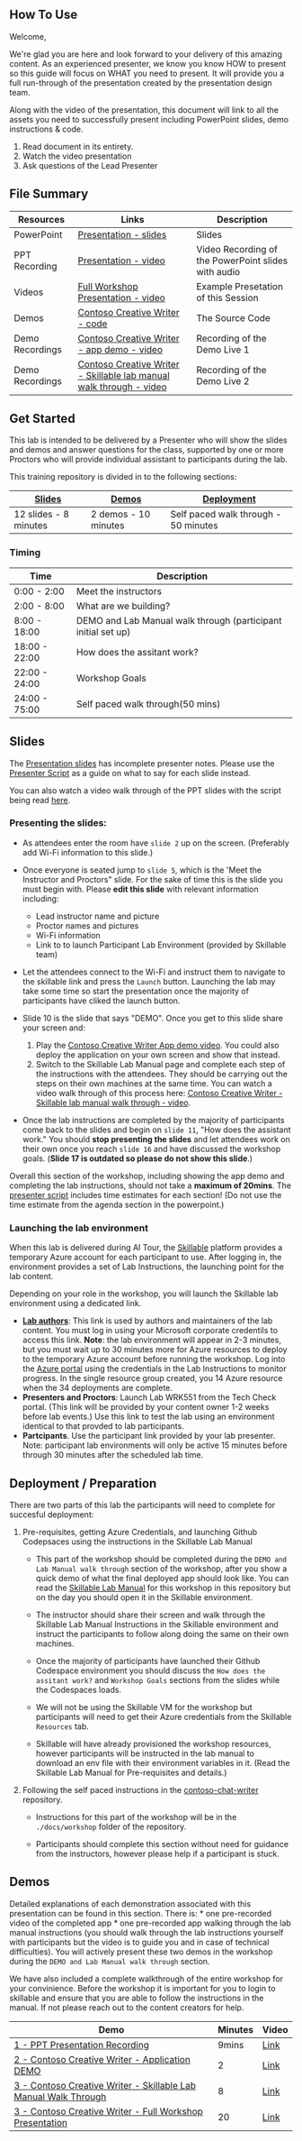 ## How To Use 

Welcome,

We're glad you are here and look forward to your delivery of this amazing content. As an experienced presenter, we know you know HOW to present so this guide will focus on WHAT you need to present. It will provide you a full run-through of the presentation created by the presentation design team. 

Along with the video of the presentation, this document will link to all the assets you need to successfully present including PowerPoint slides, demo instructions & code.

1.  Read document in its entirety.
2.  Watch the video presentation
3.  Ask questions of the Lead Presenter

## File Summary

| Resources          | Links                            | Description |
|-------------------|----------------------------------|-------------------|
| PowerPoint        | [Presentation - slides](https://aka.ms/AArxx4v) | Slides |
| PPT Recording     | [Presentation - video](https://aka.ms/AAs4l8x) | Video Recording of the PowerPoint slides with audio |
| Videos            | [Full Workshop Presentation - video](https://aka.ms/AAs50ni) | Example Presetation of this Session |
| Demos             | [Contoso Creative Writer - code](https://github.com/Azure-Samples/contoso-creative-writer) | The Source Code | 
| Demo Recordings           | [Contoso Creative Writer - app demo - video](https://aka.ms/AAs4t0n) | Recording of the Demo Live 1 | 
| Demo Recordings           | [Contoso Creative Writer - Skillable lab manual walk through - video](https://aka.ms/AAs9str) | Recording of the Demo Live 2 | 

## Get Started

This lab is intended to be delivered by a Presenter who will show the slides and demos and answer questions for the class, supported
by one or more Proctors who will provide individual assistant to participants during the lab.

This training repository is divided in to the following sections:

| [Slides](#slides) | [Demos](#demos) | [Deployment](#deployment-Preparation) | 
|-------------------|---------------------------|--------------------------------------
| 12 slides - 8 minutes| 2 demos - 10 minutes | Self paced walk through - 50 minutes

### Timing

| Time        | Description 
--------------|-------------
0:00 - 2:00   | Meet the instructors 
2:00 - 8:00  | What are we building?
8:00 - 18:00 | DEMO and Lab Manual walk through (participant initial set up)
18:00 - 22:00 | How does the assitant work?
22:00 - 24:00 | Workshop Goals 
24:00 - 75:00 | Self paced walk through(50 mins)

## Slides

The [Presentation slides](https://aka.ms/AArxx4v) has incomplete presenter notes. Please use the [Presenter Script](SCRIPT.md) as a guide on what to say for each slide instead. 

You can also watch a video walk through of the PPT slides with the script being read [here](https://aka.ms/AAs4l8x). 

### Presenting the slides: 

- As attendees enter the room have `slide 2` up on the screen. (Preferably add Wi-Fi information to this slide.)
  
- Once everyone is seated jump to `slide 5`, which is the 'Meet the Instructor and Proctors" slide. For the sake of time this is the slide you must begin with. Please **edit this slide** with relevant information including:
  
    * Lead instructor name and picture
    * Proctor names and pictures 
    * Wi-Fi information
    * Link to to launch Participant Lab Environment (provided by Skillable team)
      
- Let the attendees connect to the Wi-Fi and instruct them to navigate to the skillable link and press the `Launch` button. Launching the lab may take some time so start the presentation once the majority of participants have cliked the launch button. 
  
- Slide 10 is the slide that says "DEMO". Once you get to this slide share your screen and:
  
    1. Play the [Contoso Creative Writer App demo video](https://aka.ms/AAs4t0n). You could also deploy the application on your own screen and show that instead. 
    2. Switch to the Skillable Lab Manual page and complete each step of the instructions with the attendees. They should be carrying out the steps on their own machines at the same time. You can watch a video walk through of this process here:  [Contoso Creative Writer - Skillable lab manual walk through - video](https://aka.ms/AAs9str).
       
- Once the lab instructions are completed by the majority of participants come back to the slides and begin on `slide 11`, "How does the assistant work." You should **stop presenting the slides** and let attendees work on their own once you reach `slide 16` and have discussed the workshop goals. (**Slide 17 is outdated so please do not show this slide**.) 

Overall this section of the workshop, including showing the app demo and completing the lab instructions, should not take a **maximum of 20mins**. The [presenter script](SCRIPT.md) includes time estimates for each section! (Do not use the time estimate from the agenda section in the powerpoint.)

### Launching the lab environment

When this lab is delivered during AI Tour, the [Skillable](https://docs.skillable.com/) platform provides a temporary Azure
account for each participant to use. After logging in, the environment provides a set of Lab Instructions, the launching point for
the lab content.

Depending on your role in the workshop, you will launch the Skillable lab environment using a dedicated link.

* **[Lab authors](https://labondemand.com/LabProfile/171046)**: This link is used by authors and maintainers of the lab content.
  You must log in using your Microsoft corporate credentils to access this link.
  **Note**: the lab environment will appear in 2-3 minutes,
  but you must wait up to 30 minutes more for Azure resources to deploy to the temporary Azure account
  before running the workshop.
  Log into the [Azure portal](https://portal.azure.com) using the credentials in the Lab Instructions to monitor progress. In the
  single resource group created, you 14 Azure resource when the 34 deployments are complete. 
* **Presenters and Proctors**: Launch Lab WRK551 from the Tech Check portal. (This link will be provided by your content owner 1-2
  weeks before lab events.) Use this link to test the lab using an environment identical to that provded to lab participants.
* **Partcipants**. Use the participant link provided by your lab presenter. Note: participant lab environments will only be
  active 15 minutes before through 30 minutes after the scheduled lab time.

## Deployment / Preparation

There are two parts of this lab the participants will need to complete for succesful deployment: 

1. Pre-requisites, getting Azure Credentials, and launching Github Codepsaces using the instructions in the Skillable Lab Manual

    * This part of the workshop should be completed during the `DEMO and Lab Manual walk through` section of the workshop, after you show a quick demo of what the final deployed app should look like. You can read the [Skillable Lab Manual](LAB_MANUAL.md) for this workshop in this repository but on the day you should open it in the Skillable environment. 

    * The instructor should share their screen and walk through the Skillable Lab Manual Instructions in the Skillable environment and instruct the participants to follow along doing the same on their own machines. 

    * Once the majority of participants have launched their Github Codespace environment you should discuss the `How does the assitant work?` and `Workshop Goals` sections from the slides while the Codespaces loads. 

    * We will not be using the Skillable VM for the workshop but participants will need to get their Azure credentials from the Skillable `Resources` tab. 

    * Skillable will have already provisioned the workshop resources, however participants will be instructed in the lab manual to download an env file with their environment variables in it. (Read the Skillable Lab Manual for Pre-requisites and details.)

2.   Following the self paced instructions in the [contoso-chat-writer](https://github.com/Azure-Samples/contoso-creative-writer) repository.

        * Instructions for this part of the workshop will be in the `./docs/workshop` folder of the repository.
          
        * Participants should complete this section without need for guidance from the instructors, however please help if a participant is stuck.  


## Demos

Detailed explanations of each demonstration associated with this presentation can be found in this section. There is:
    * one pre-recorded video of the completed app 
    * one pre-recorded app walking through the lab manual instructions (you should walk through the lab instructions yourself with participants but the video is to guide you and in case of technical difficulties). 
You will actively present these two demos in the workshop during the `DEMO and Lab Manual walk through` section. 

We have also included a complete walkthrough of the entire workshop for your convinience. 
Before the workshop it is important for you to login to skillable and ensure that you are able to follow the instructions in the manual. If not please reach out to the content creators for help.

| Demo 	                                                                                               | Minutes | Video |
-------------------------------------------------------------------------------------------------------|---------|----------------- | 
|  [1 - PPT Presentation Recording](https://aka.ms/AAs4l8x) | 9mins       | [Link](https://aka.ms/AAs4l8x) |
|  [2 - Contoso Creative Writer - Application DEMO](https://github.com/Azure-Samples/contoso-creative-writer) | 2       | [Link](https://github.com/Azure-Samples/contoso-creative-writer) |
|  [3 - Contoso Creative Writer - Skillable Lab Manual Walk Through](LAB_MANUAL.md) | 8       | [Link](https://aka.ms/AAs9str) |
|  [3 - Contoso Creative Writer - Full Workshop Presentation](https://aka.ms/AAs50ni) | 20       | [Link](https://aka.ms/AAs50ni) |

 
